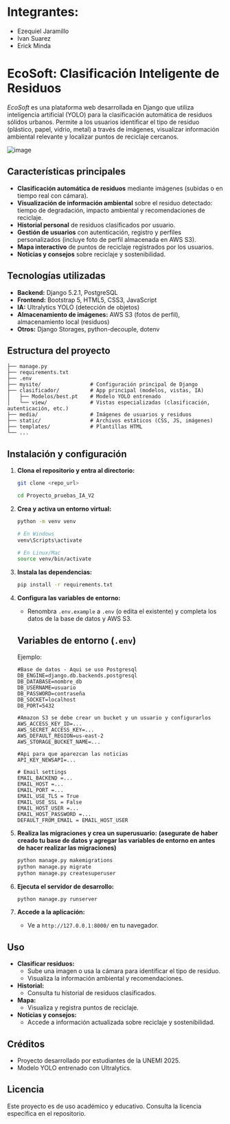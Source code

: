 # Integrantes:

- Ezequiel Jaramillo
- Ivan Suarez
- Erick Minda

# EcoSoft: Clasificación Inteligente de Residuos

_EcoSoft_ es una plataforma web desarrollada en Django que utiliza inteligencia artificial (YOLO) para la clasificación automática de residuos sólidos urbanos. Permite a los usuarios identificar el tipo de residuo (plástico, papel, vidrio, metal) a través de imágenes, visualizar información ambiental relevante y localizar puntos de reciclaje cercanos.

![image](https://github.com/user-attachments/assets/c18279f7-cb34-4549-b97b-af9ff645512c)


## Características principales

- **Clasificación automática de residuos** mediante imágenes (subidas o en tiempo real con cámara).
- **Visualización de información ambiental** sobre el residuo detectado: tiempo de degradación, impacto ambiental y recomendaciones de reciclaje.
- **Historial personal** de residuos clasificados por usuario.
- **Gestión de usuarios** con autenticación, registro y perfiles personalizados (incluye foto de perfil almacenada en AWS S3).
- **Mapa interactivo** de puntos de reciclaje registrados por los usuarios.
- **Noticias y consejos** sobre reciclaje y sostenibilidad.

## Tecnologías utilizadas

- **Backend:** Django 5.2.1, PostgreSQL
- **Frontend:** Bootstrap 5, HTML5, CSS3, JavaScript
- **IA:** Ultralytics YOLO (detección de objetos)
- **Almacenamiento de imágenes:** AWS S3 (fotos de perfil), almacenamiento local (residuos)
- **Otros:** Django Storages, python-decouple, dotenv

## Estructura del proyecto

```
├── manage.py
├── requirements.txt
├── .env
├── mysite/                # Configuración principal de Django
├── clasificador/          # App principal (modelos, vistas, IA)
│   ├── Modelos/best.pt    # Modelo YOLO entrenado
│   └── view/              # Vistas especializadas (clasificación, autenticación, etc.)
├── media/                 # Imágenes de usuarios y residuos
├── static/                # Archivos estáticos (CSS, JS, imágenes)
├── templates/             # Plantillas HTML
└── ...
```

## Instalación y configuración

1. **Clona el repositorio y entra al directorio:**
   ```bash
   git clone <repo_url>

   cd Proyecto_pruebas_IA_V2
   ```

2. **Crea y activa un entorno virtual:**
   ```bash
   python -m venv venv
   
   # En Windows
   venv\Scripts\activate 

   # En Linux/Mac
   source venv/bin/activate  
   ```

3. **Instala las dependencias:**
   ```bash
   pip install -r requirements.txt
   ```

4. **Configura las variables de entorno:**
   - Renombra `.env.example` a `.env` (o edita el existente) y completa los datos de la base de datos y AWS S3.

   ## Variables de entorno (`.env`)

      Ejemplo:
      ```
      #Base de datos - Aqui se uso Postgresql
      DB_ENGINE=django.db.backends.postgresql
      DB_DATABASE=nombre_db
      DB_USERNAME=usuario
      DB_PASSWORD=contraseña
      DB_SOCKET=localhost
      DB_PORT=5432

      #Amazon S3 se debe crear un bucket y un usuario y configurarlos
      AWS_ACCESS_KEY_ID=...
      AWS_SECRET_ACCESS_KEY=...
      AWS_DEFAULT_REGION=us-east-2
      AWS_STORAGE_BUCKET_NAME=...

      #Api para que aparezcan las noticias
      API_KEY_NEWSAPI=...

      # Email settings
      EMAIL_BACKEND =... 
      EMAIL_HOST =... 
      EMAIL_PORT =...
      EMAIL_USE_TLS = True
      EMAIL_USE_SSL = False
      EMAIL_HOST_USER =... 
      EMAIL_HOST_PASSWORD =...
      DEFAULT_FROM_EMAIL = EMAIL_HOST_USER
      ```

5. **Realiza las migraciones y crea un superusuario:**
   **(asegurate de haber creado tu base de datos y agregar las variables de entorno en antes de hacer realizar las migraciones)**
   ```bash
   python manage.py makemigrations
   python manage.py migrate
   python manage.py createsuperuser
   ```

6. **Ejecuta el servidor de desarrollo:**
   ```bash
   python manage.py runserver
   ```

7. **Accede a la aplicación:**
   - Ve a `http://127.0.0.1:8000/` en tu navegador.

## Uso

- **Clasificar residuos:**
  - Sube una imagen o usa la cámara para identificar el tipo de residuo.
  - Visualiza la información ambiental y recomendaciones.
- **Historial:**
  - Consulta tu historial de residuos clasificados.
- **Mapa:**
  - Visualiza y registra puntos de reciclaje.
- **Noticias y consejos:**
  - Accede a información actualizada sobre reciclaje y sostenibilidad.

## Créditos

- Proyecto desarrollado por estudiantes de la UNEMI 2025.
- Modelo YOLO entrenado con Ultralytics.

## Licencia

Este proyecto es de uso académico y educativo. Consulta la licencia específica en el repositorio.
